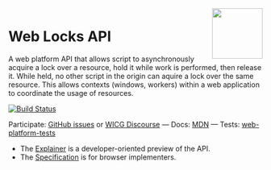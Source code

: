 <img src="https://wicg.github.io/web-locks/logo-lock.svg" height="100" align=right>

# Web Locks API

A web platform API that allows script to asynchronously acquire a lock over a resource, hold it while work is performed, then release it. While held, no other script in the origin can aquire a lock over the same resource. This allows contexts (windows, workers) within a web application to coordinate the usage of resources.

[![Build Status](https://travis-ci.org/WICG/web-locks.svg?branch=master)](https://travis-ci.org/WICG/web-locks)

Participate: [GitHub issues](https://github.com/WICG/web-locks/issues) or [WICG Discourse](https://discourse.wicg.io/t/application-defined-locks/2581) &mdash;
Docs: [MDN](https://developer.mozilla.org/en-US/docs/Web/API/Web_Locks_API) &mdash;
Tests: [web-platform-tests](https://github.com/web-platform-tests/wpt/tree/master/web-locks)

* The [Explainer](EXPLAINER.md) is a developer-oriented preview of the API.
* The [Specification](https://wicg.github.io/web-locks/) is for browser implementers.
